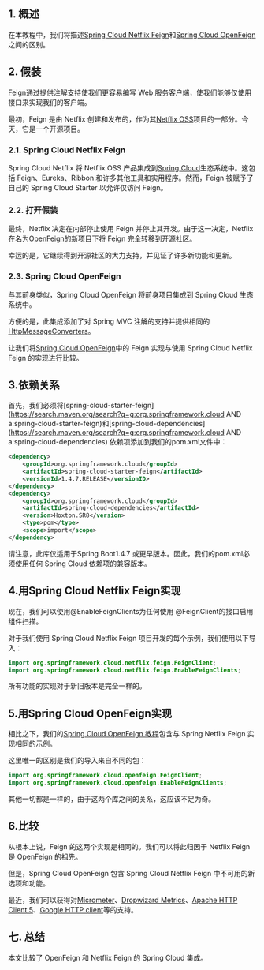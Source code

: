 ## 1. 概述

在本教程中，我们将描述[Spring Cloud Netflix Feign](https://spring.io/projects/spring-cloud-netflix)和[Spring Cloud OpenFeign](https://spring.io/projects/spring-cloud-openfeign)之间的区别。

## 2. 假装

[Feign](https://www.baeldung.com/intro-to-feign)通过提供注解支持使我们更容易编写 Web 服务客户端，使我们能够仅使用接口来实现我们的客户端。

最初，Feign 是由 Netflix 创建和发布的，作为其[Netflix OSS](https://netflix.github.io/)项目的一部分。今天，它是一个开源项目。

### 2.1. Spring Cloud Netflix Feign

Spring Cloud Netflix 将 Netflix OSS 产品集成到[Spring Cloud](https://www.baeldung.com/spring-cloud-series)生态系统中。这包括 Feign、Eureka、Ribbon 和许多其他工具和实用程序。然而，Feign 被赋予了自己的 Spring Cloud Starter 以允许仅访问 Feign。

### 2.2. 打开假装

最终，Netflix 决定在内部停止使用 Feign 并停止其开发。由于这一决定，Netflix 在名为[OpenFeign](https://github.com/OpenFeign/feign)的新项目下将 Feign 完全转移到开源社区。

幸运的是，它继续得到开源社区的大力支持，并见证了许多新功能和更新。

### 2.3. Spring Cloud OpenFeign

与其前身类似，Spring Cloud OpenFeign 将前身项目集成到 Spring Cloud 生态系统中。

方便的是，此集成添加了对 Spring MVC 注解的支持并提供相同的[HttpMessageConverters](https://www.baeldung.com/spring-httpmessageconverter-rest)。

让我们将[Spring Cloud OpenFeign](https://www.baeldung.com/spring-cloud-openfeign)中的 Feign 实现与使用 Spring Cloud Netflix Feign 的实现进行比较。

## 3.依赖关系

首先，我们必须将[spring-cloud-starter-feign](https://search.maven.org/search?q=g:org.springframework.cloud AND a:spring-cloud-starter-feign)和[spring-cloud-dependencies](https://search.maven.org/search?q=g:org.springframework.cloud AND a:spring-cloud-dependencies) 依赖项添加到我们的pom.xml文件中：

```xml
<dependency>
    <groupId>org.springframework.cloud</groupId>
    <artifactId>spring-cloud-starter-feign</artifactId>
    <versionId>1.4.7.RELEASE</versionID>
</dependency>
<dependency>
    <groupId>org.springframework.cloud</groupId>
    <artifactId>spring-cloud-dependencies</artifactId>
    <version>Hoxton.SR8</version>
    <type>pom</type>
    <scope>import</scope>
</dependency>
```

请注意，此库仅适用于Spring Boot1.4.7 或更早版本。因此，我们的pom.xml必须使用任何 Spring Cloud 依赖项的兼容版本。

## 4.用Spring Cloud Netflix Feign实现

现在，我们可以使用@EnableFeignClients为任何使用 @FeignClient的接口启用组件扫描。

对于我们使用 Spring Cloud Netflix Feign 项目开发的每个示例，我们使用以下导入：

```java
import org.springframework.cloud.netflix.feign.FeignClient;
import org.springframework.cloud.netflix.feign.EnableFeignClients;
```

所有功能的实现对于新旧版本是完全一样的。

## 5.用Spring Cloud OpenFeign实现

相比之下，我们的[Spring Cloud OpenFeign 教程](https://www.baeldung.com/spring-cloud-openfeign)包含与 Spring Netflix Feign 实现相同的示例。

这里唯一的区别是我们的导入来自不同的包：

```java
import org.springframework.cloud.openfeign.FeignClient;
import org.springframework.cloud.openfeign.EnableFeignClients;
```

其他一切都是一样的，由于这两个库之间的关系，这应该不足为奇。

## 6.比较

从根本上说，Feign 的这两个实现是相同的。我们可以将此归因于 Netflix Feign 是 OpenFeign 的祖先。

但是，Spring Cloud OpenFeign 包含 Spring Cloud Netflix Feign 中不可用的新选项和功能。

最近，我们可以获得对[Micrometer](https://micrometer.io/)、[Dropwizard Metrics](https://metrics.dropwizard.io/)、[Apache HTTP Client 5](https://hc.apache.org/httpcomponents-client-5.0.x/index.html)、[Google HTTP client](https://googleapis.github.io/google-http-java-client)等的支持。

## 七. 总结

本文比较了 OpenFeign 和 Netflix Feign 的 Spring Cloud 集成。